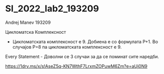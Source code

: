 # SI_2022_lab2_193209
Andrej Manev 193209 

Цикломатска Комплексност
- Цикломатската комплексност е 9. Добиена е со формулата P+1.
Во случајов P=8 па цикломатската комплексност е 9.



Every Statement - Доволни се 3 случаи за да се поминат сите наредби.

https://1drv.ms/x/s!AseZ5q-KN7WthF7LrxmZOPuwM6Zm?e=aUj0N9

